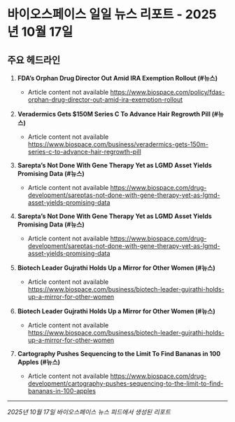 # 바이오스페이스 일일 뉴스 리포트 - 2025년 10월 17일


## 주요 헤드라인

1. **FDA’s Orphan Drug Director Out Amid IRA Exemption Rollout (#뉴스)**
   - Article content not available
   <https://www.biospace.com/policy/fdas-orphan-drug-director-out-amid-ira-exemption-rollout>

2. **Veradermics Gets $150M Series C To Advance Hair Regrowth Pill (#뉴스)**
   - Article content not available
   <https://www.biospace.com/business/veradermics-gets-150m-series-c-to-advance-hair-regrowth-pill>

3. **Sarepta’s Not Done With Gene Therapy Yet as LGMD Asset Yields Promising Data (#뉴스)**
   - Article content not available
   <https://www.biospace.com/drug-development/sareptas-not-done-with-gene-therapy-yet-as-lgmd-asset-yields-promising-data>

4. **Sarepta’s Not Done With Gene Therapy Yet as LGMD Asset Yields Promising Data (#뉴스)**
   - Article content not available
   <https://www.biospace.com/drug-development/sareptas-not-done-with-gene-therapy-yet-as-lgmd-asset-yields-promising-data>

5. **Biotech Leader Gujrathi Holds Up a Mirror for Other Women (#뉴스)**
   - Article content not available
   <https://www.biospace.com/business/biotech-leader-gujrathi-holds-up-a-mirror-for-other-women>

6. **Biotech Leader Gujrathi Holds Up a Mirror for Other Women (#뉴스)**
   - Article content not available
   <https://www.biospace.com/business/biotech-leader-gujrathi-holds-up-a-mirror-for-other-women>

7. **Cartography Pushes Sequencing to the Limit To Find Bananas in 100 Apples (#뉴스)**
   - Article content not available
   <https://www.biospace.com/drug-development/cartography-pushes-sequencing-to-the-limit-to-find-bananas-in-100-apples>


---
*2025년 10월 17일 바이오스페이스 뉴스 피드에서 생성된 리포트*